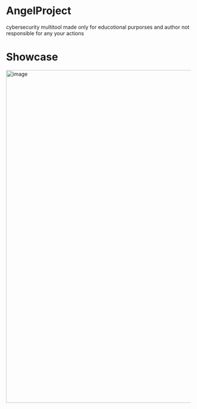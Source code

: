 # AngelProject
cybersecurity multitool made only for educotional purporses and author not responsible for any your actions

# Showcase
<img width="1889" height="907" alt="image" src="https://github.com/user-attachments/assets/b2f46d80-59cc-41c7-8f8e-e20052de8e5c" />

